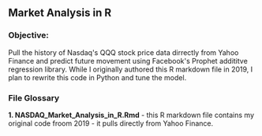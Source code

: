 ## Market Analysis in R

### Objective:
Pull the history of Nasdaq's QQQ stock price data dirrectly from Yahoo Finance and predict future movement using Facebook's Prophet addititve regression library. 
While I originally authored this R markdown file in 2019, I plan to rewrite this code in Python and tune the model.

### File Glossary
**1. NASDAQ_Market_Analysis_in_R.Rmd** - this R markdown file contains my original code froom 2019 - it pulls directly from Yahoo Finance.
